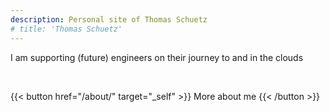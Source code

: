 ```yaml
---
description: Personal site of Thomas Schuetz
# title: 'Thomas Schuetz'
---
```


I am supporting (future) engineers on their journey to and in the clouds 

<br>

{{< button href="/about/" target="_self" >}}
More about me
{{< /button >}}